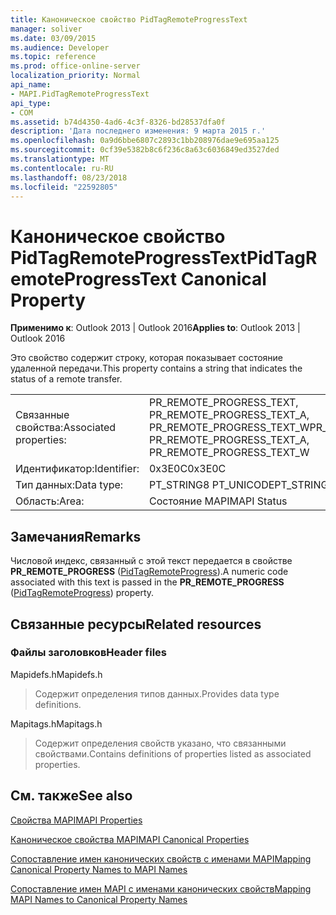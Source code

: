 ```yaml
---
title: Каноническое свойство PidTagRemoteProgressText
manager: soliver
ms.date: 03/09/2015
ms.audience: Developer
ms.topic: reference
ms.prod: office-online-server
localization_priority: Normal
api_name:
- MAPI.PidTagRemoteProgressText
api_type:
- COM
ms.assetid: b74d4350-4ad6-4c3f-8326-bd28537dfa0f
description: 'Дата последнего изменения: 9 марта 2015 г.'
ms.openlocfilehash: 0a9d6bbe6807c2893c1bb208976dae9e695aa125
ms.sourcegitcommit: 0cf39e5382b8c6f236c8a63c6036849ed3527ded
ms.translationtype: MT
ms.contentlocale: ru-RU
ms.lasthandoff: 08/23/2018
ms.locfileid: "22592805"
---
```

# <a name="pidtagremoteprogresstext-canonical-property"></a><span data-ttu-id="6fa0e-103">Каноническое свойство PidTagRemoteProgressText</span><span class="sxs-lookup"><span data-stu-id="6fa0e-103">PidTagRemoteProgressText Canonical Property</span></span>

  
  
<span data-ttu-id="6fa0e-104">**Применимо к**: Outlook 2013 | Outlook 2016</span><span class="sxs-lookup"><span data-stu-id="6fa0e-104">**Applies to**: Outlook 2013 | Outlook 2016</span></span> 
  
<span data-ttu-id="6fa0e-105">Это свойство содержит строку, которая показывает состояние удаленной передачи.</span><span class="sxs-lookup"><span data-stu-id="6fa0e-105">This property contains a string that indicates the status of a remote transfer.</span></span>
  
|||
|:-----|:-----|
|<span data-ttu-id="6fa0e-106">Связанные свойства:</span><span class="sxs-lookup"><span data-stu-id="6fa0e-106">Associated properties:</span></span>  <br/> |<span data-ttu-id="6fa0e-107">PR_REMOTE_PROGRESS_TEXT, PR_REMOTE_PROGRESS_TEXT_A, PR_REMOTE_PROGRESS_TEXT_W</span><span class="sxs-lookup"><span data-stu-id="6fa0e-107">PR_REMOTE_PROGRESS_TEXT, PR_REMOTE_PROGRESS_TEXT_A, PR_REMOTE_PROGRESS_TEXT_W</span></span>  <br/> |
|<span data-ttu-id="6fa0e-108">Идентификатор:</span><span class="sxs-lookup"><span data-stu-id="6fa0e-108">Identifier:</span></span>  <br/> |<span data-ttu-id="6fa0e-109">0x3E0C</span><span class="sxs-lookup"><span data-stu-id="6fa0e-109">0x3E0C</span></span>  <br/> |
|<span data-ttu-id="6fa0e-110">Тип данных:</span><span class="sxs-lookup"><span data-stu-id="6fa0e-110">Data type:</span></span>  <br/> |<span data-ttu-id="6fa0e-111">PT_STRING8 PT_UNICODE</span><span class="sxs-lookup"><span data-stu-id="6fa0e-111">PT_STRING8, PT_UNICODE</span></span>  <br/> |
|<span data-ttu-id="6fa0e-112">Область:</span><span class="sxs-lookup"><span data-stu-id="6fa0e-112">Area:</span></span>  <br/> |<span data-ttu-id="6fa0e-113">Состояние MAPI</span><span class="sxs-lookup"><span data-stu-id="6fa0e-113">MAPI Status</span></span>  <br/> |
   
## <a name="remarks"></a><span data-ttu-id="6fa0e-114">Замечания</span><span class="sxs-lookup"><span data-stu-id="6fa0e-114">Remarks</span></span>

<span data-ttu-id="6fa0e-115">Числовой индекс, связанный с этой текст передается в свойстве **PR_REMOTE_PROGRESS** ([PidTagRemoteProgress](pidtagremoteprogress-canonical-property.md)).</span><span class="sxs-lookup"><span data-stu-id="6fa0e-115">A numeric code associated with this text is passed in the **PR_REMOTE_PROGRESS** ([PidTagRemoteProgress](pidtagremoteprogress-canonical-property.md)) property.</span></span>
  
## <a name="related-resources"></a><span data-ttu-id="6fa0e-116">Связанные ресурсы</span><span class="sxs-lookup"><span data-stu-id="6fa0e-116">Related resources</span></span>

### <a name="header-files"></a><span data-ttu-id="6fa0e-117">Файлы заголовков</span><span class="sxs-lookup"><span data-stu-id="6fa0e-117">Header files</span></span>

<span data-ttu-id="6fa0e-118">Mapidefs.h</span><span class="sxs-lookup"><span data-stu-id="6fa0e-118">Mapidefs.h</span></span>
  
> <span data-ttu-id="6fa0e-119">Содержит определения типов данных.</span><span class="sxs-lookup"><span data-stu-id="6fa0e-119">Provides data type definitions.</span></span>
    
<span data-ttu-id="6fa0e-120">Mapitags.h</span><span class="sxs-lookup"><span data-stu-id="6fa0e-120">Mapitags.h</span></span>
  
> <span data-ttu-id="6fa0e-121">Содержит определения свойств указано, что связанными свойствами.</span><span class="sxs-lookup"><span data-stu-id="6fa0e-121">Contains definitions of properties listed as associated properties.</span></span>
    
## <a name="see-also"></a><span data-ttu-id="6fa0e-122">См. также</span><span class="sxs-lookup"><span data-stu-id="6fa0e-122">See also</span></span>



[<span data-ttu-id="6fa0e-123">Свойства MAPI</span><span class="sxs-lookup"><span data-stu-id="6fa0e-123">MAPI Properties</span></span>](mapi-properties.md)
  
[<span data-ttu-id="6fa0e-124">Каноническое свойства MAPI</span><span class="sxs-lookup"><span data-stu-id="6fa0e-124">MAPI Canonical Properties</span></span>](mapi-canonical-properties.md)
  
[<span data-ttu-id="6fa0e-125">Сопоставление имен канонических свойств с именами MAPI</span><span class="sxs-lookup"><span data-stu-id="6fa0e-125">Mapping Canonical Property Names to MAPI Names</span></span>](mapping-canonical-property-names-to-mapi-names.md)
  
[<span data-ttu-id="6fa0e-126">Сопоставление имен MAPI с именами канонических свойств</span><span class="sxs-lookup"><span data-stu-id="6fa0e-126">Mapping MAPI Names to Canonical Property Names</span></span>](mapping-mapi-names-to-canonical-property-names.md)


